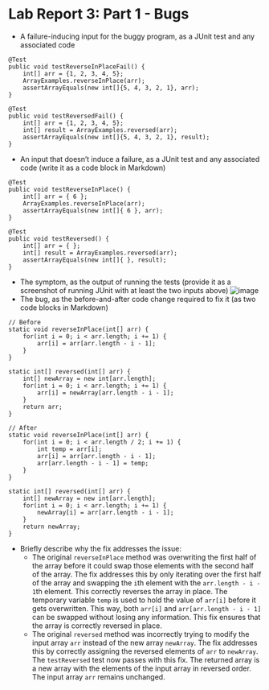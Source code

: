 # Lab Report 3: Part 1 - Bugs

* A failure-inducing input for the buggy program, as a JUnit test and any associated code

```
@Test
public void testReverseInPlaceFail() {
    int[] arr = {1, 2, 3, 4, 5};
    ArrayExamples.reverseInPlace(arr);
    assertArrayEquals(new int[]{5, 4, 3, 2, 1}, arr);
}

@Test
public void testReversedFail() {
    int[] arr = {1, 2, 3, 4, 5};
    int[] result = ArrayExamples.reversed(arr);
    assertArrayEquals(new int[]{5, 4, 3, 2, 1}, result);
}
```
* An input that doesn’t induce a failure, as a JUnit test and any associated code (write it as a code block in Markdown)

```
@Test 
public void testReverseInPlace() {
    int[] arr = { 6 };
    ArrayExamples.reverseInPlace(arr);
    assertArrayEquals(new int[]{ 6 }, arr);
}

@Test
public void testReversed() {
    int[] arr = { };
    int[] result = ArrayExamples.reversed(arr);
    assertArrayEquals(new int[]{ }, result);
}
```
* The symptom, as the output of running the tests (provide it as a screenshot of running JUnit with at least the two inputs above)
  ![image](https://github.com/xIvanTKx/cse15l-lab-reports/assets/110268085/aecdfe4c-d310-4819-beae-c13dc83b4457)
* The bug, as the before-and-after code change required to fix it (as two code blocks in Markdown)

```
// Before
static void reverseInPlace(int[] arr) {
    for(int i = 0; i < arr.length; i += 1) {
        arr[i] = arr[arr.length - i - 1];
    }
}

static int[] reversed(int[] arr) {
    int[] newArray = new int[arr.length];
    for(int i = 0; i < arr.length; i += 1) {
        arr[i] = newArray[arr.length - i - 1];
    }
    return arr;
}
```

```
// After
static void reverseInPlace(int[] arr) {
    for(int i = 0; i < arr.length / 2; i += 1) {
        int temp = arr[i];
        arr[i] = arr[arr.length - i - 1];
        arr[arr.length - i - 1] = temp;
    }
}

static int[] reversed(int[] arr) {
    int[] newArray = new int[arr.length];
    for(int i = 0; i < arr.length; i += 1) {
        newArray[i] = arr[arr.length - i - 1];
    }
    return newArray;
}
```
* Briefly describe why the fix addresses the issue:
  * The original `reverseInPlace` method was overwriting the first half of the array before it could swap those elements with the second half of the array. The fix addresses this by only iterating over the first half of the array and swapping the `i`th element with the `arr.length - i - 1`th element. This correctly reverses the array in place. The temporary variable `temp` is used to hold the value of `arr[i]` before it gets overwritten. This way, both `arr[i]` and `arr[arr.length - i - 1]` can be swapped without losing any information. This fix ensures that the array is correctly reversed in place.
  * The original `reversed` method was incorrectly trying to modify the input array `arr` instead of the new array `newArray`. The fix addresses this by correctly assigning the reversed elements of `arr` to `newArray`. The `testReversed` test now passes with this fix. The returned array is a new array with the elements of the input array in reversed order. The input array `arr` remains unchanged.
